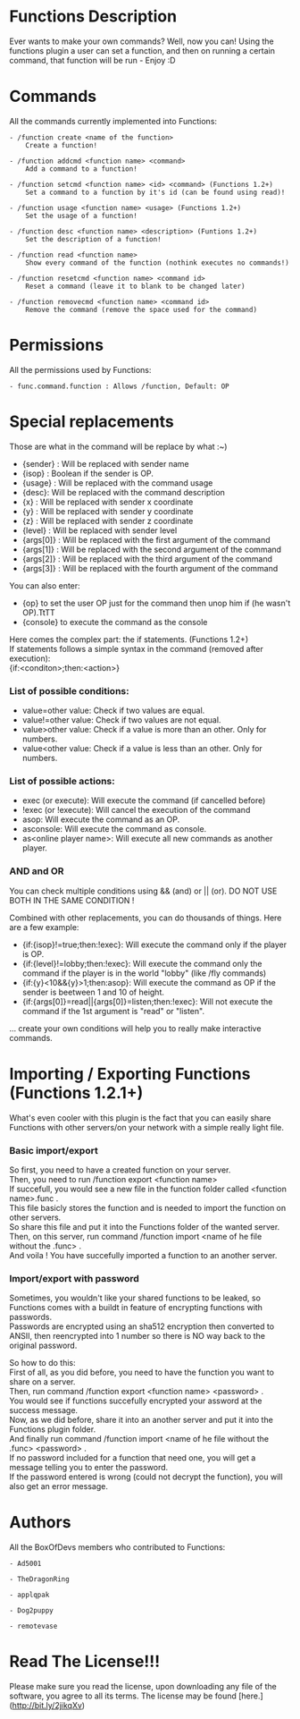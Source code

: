 Functions Description
======================
Ever wants to make your own commands? Well, now you can! Using the functions plugin a user can set a function, and then on running a certain command, that function will be run - Enjoy :D

Commands
=========
All the commands currently implemented into Functions:

    - /function create <name of the function>
        Create a function!

    - /function addcmd <function name> <command>
        Add a command to a function!

    - /function setcmd <function name> <id> <command> (Functions 1.2+)
        Set a command to a function by it's id (can be found using read)!

    - /function usage <function name> <usage> (Functions 1.2+)
        Set the usage of a function!

    - /function desc <function name> <description> (Funtions 1.2+)
        Set the description of a function!

    - /function read <function name>
        Show every command of the function (nothink executes no commands!)

    - /function resetcmd <function name> <command id>
        Reset a command (leave it to blank to be changed later)

    - /function removecmd <function name> <command id>
        Remove the command (remove the space used for the command)


Permissions
===========
All the permissions used by Functions:

    - func.command.function : Allows /function, Default: OP

Special replacements
===========
Those are what in the command will be replace by what :~)
- {sender} : Will be replaced with sender name
- {isop} : Boolean if the sender is OP.
- {usage} : Will be replaced with the command usage
- {desc}: Will be replaced with the command description 
- {x} : Will be replaced with sender x coordinate
- {y} : Will be replaced with sender y coordinate
- {z} : Will be replaced with sender z coordinate
- {level} : Will be replaced with sender level
- {args[0]} : Will be replaced with the first argument of the command
- {args[1]} : Will be replaced with the second argument of the command
- {args[2]} : Will be replaced with the third argument of the command
- {args[3]} : Will be replaced with the fourth argument of the command    

You can also enter:
- {op} to set the user OP just for the command then unop him if (he wasn't OP).TtTT
- {console} to execute the command as the console

Here comes the complex part: the if statements. (Functions 1.2+)     
If statements follows a simple syntax in the command (removed after execution):     
{if:&lt;conditon&gt;;then:&lt;action&gt;}   


### List of possible conditions:
- value=other value: Check if two values are equal.
- value!=other value: Check if two values are not equal.
- value>other value: Check if a value is more than an other. Only for numbers.
- value&lt;other value: Check if a value is less than an other. Only for numbers.

### List of possible actions:
- exec (or execute): Will execute the command (if cancelled before)
- !exec (or !execute): Will cancel the execution of the command
- asop: Will execute the command as an OP.
- asconsole: Will execute the command as console.
- as&lt;online player name&gt;: Will execute all new commands as another player.

### AND and OR
You can check multiple conditions using && (and) or || (or). DO NOT USE BOTH IN THE SAME CONDITION !

Combined with other replacements, you can do thousands of things. Here are a few example:
- {if:{isop}!=true;then:!exec}: Will execute the command only if the player is OP.
- {if:{level}!=lobby;then:!exec}: Will execute the command only the command if the player is in the world "lobby" (like /fly commands)
- {if:{y}<10&&{y}>1;then:asop}: Will execute the command as OP if the sender is beetween 1 and 10 of height.
- {if:{args[0]}=read||{args[0]}=listen;then:!exec}: Will not execute the command if the 1st argument is "read" or "listen".

... create your own conditions will help you to really make interactive commands.

Importing / Exporting Functions (Functions 1.2.1+)
========
What's even cooler with this plugin is the fact that you can easily share Functions with other servers/on your network with a simple really light file.     

### Basic import/export
So first, you need to have a created function on your server.      
Then, you need to run /function export &lt;function name&gt;    
If succefull, you would see a new file in the function folder called &lt;function name&gt;.func .       
This file basicly stores the function and is needed to import the function on other servers.    
So share this file and put it into the Functions folder of the wanted server.   
Then, on this server, run command /function import &lt;name of he file without the .func&gt; .   
And voila ! You have succefully imported a function to an another server.   

### Import/export with password
Sometimes, you wouldn't like your shared functions to be leaked, so Functions comes with a buildt in feature of encrypting functions with passwords.    
Passwords are encrypted using an sha512 encryption then converted to ANSII, then reencrypted into 1 number so there is NO way back to the original password.    

So how to do this:  
First of all, as you did before, you need to have the function you want to share on a server.       
Then, run command /function export &lt;function name&gt; &lt;password&gt; .     
You would see if functions succefully encrypted your assword at the success message.    
Now, as we did before, share it into an another server and put it into the Functions plugin folder.     
And finally run command /function import &lt;name of he file without the .func&gt; &lt;password&gt; .   
If no password included for a function that need one, you will get a message telling you to enter the password.     
If the password entered is wrong (could not decrypt the function), you will also get an error message.      


Authors
========
All the BoxOfDevs members who contributed to Functions:

    - Ad5001
    
    - TheDragonRing
    
    - applqpak
    
    - Dog2puppy
    
    - remotevase
Read The License!!!
========
Please make sure you read the license, upon downloading any file of the software, you agree to all its terms. The license may be found [here.] (http://bit.ly/2jikqXv)

